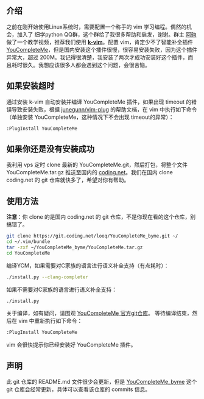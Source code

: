 ## 介绍
之前在刚开始使用Linux系统时，需要配置一个称手的 vim 学习编程。偶然的机会，加入了 细学python QQ群，这个群给了我很多帮助和启发，谢谢。群主 [阿驹](https://github.com/denglj) 做了一个教学视频，推荐我们使用 **[k-vim](https://github.com/wklken/k-vim)**。配置 vim，肯定少不了智能补全插件 [YouCompleteMe](https://github.com/Valloric/YouCompleteMe)，但是国内安装这个插件很慢，很容易安装失败，因为这个插件异常大，超过 200M。我记得很清楚，我安装了两次才成功安装好这个插件，而且耗时很久。我想应该很多人都会遇到这个问题，会很苦恼。

## 如果安装超时
通过安装 k-vim 自动安装并编译 YouCompleteMe 插件，如果出现 timeout 的错误导致安装失败，根据 [junegunn/vim-plug](https://github.com/junegunn/vim-plug/wiki/faq#youcompleteme-timeout)  的帮助文档，在 vim 中执行如下命令（单独安装 YouCompleteMe，这种情况下不会出现 timeout的异常）：
```bash
:PlugInstall YouCompleteMe
```

## 如果你还是没有安装成功
我利用 vps 定时 clone 最新的 YouCompleteMe.git，然后打包，将整个文件 YouCompleteMe.tar.gz 推送至国内的 [coding.net](https://coding.net/)。我们在国内 clone coding.net 的 git 仓库就快多了，希望对你有帮助。

## 使用方法
**注意**：你 clone 的是国内 coding.net 的 git 仓库，不是你现在看的这个仓库，别搞错了。
```bash
git clone https://git.coding.net/looq/YouCompleteMe_byme.git ~/
cd ~/.vim/bundle
tar -zxf ~/YouCompleteMe_byme/YouCompleteMe.tar.gz
cd YouCompleteMe
```
编译YCM，如果需要对C家族的语言进行语义补全支持（有点耗时）：
```bash
./install.py --clang-completer
```
如果不需要对C家族的语言进行语义补全支持：
```bash
./install.py
```
关于编译，如有疑问，请围观 [YouCompleteMe 官方git仓库](https://github.com/Valloric/YouCompleteMe)。
等待编译结束，然后在 vim 中重新执行如下命令：
```bash
:PlugInstall YouCompleteMe
```
vim 会很快提示你已经安装好 YouCompleteMe 插件。

## 声明
此 git 仓库的 README.md 文件很少会更新，但是 [YouCompleteMe_byme](https://git.coding.net/looq/YouCompleteMe_byme.git) 这个 git 仓库会经常更新，具体可以查看该仓库的 commits 信息。
